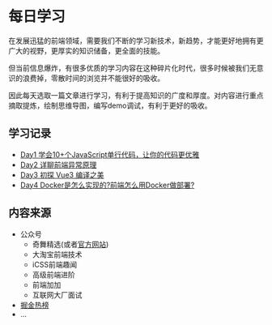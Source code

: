 # 每日学习

在发展迅猛的前端领域，需要我们不断的学习新技术，新趋势，才能更好地拥有更广大的视野，更厚实的知识储备，更全面的技能。

但当前信息爆炸，有很多优质的学习内容在这种碎片化时代，很多时候被我们无意识的浪费掉，零散时间的浏览并不能很好的吸收。

因此每天选取一篇文章进行学习，有利于提高知识的广度和厚度。对内容进行重点摘取提炼，绘制思维导图，编写demo调试，有利于更好的吸收。

## 学习记录
- [Day1 学会10+个JavaScript单行代码，让你的代码更优雅](学会10+个JavaScript%20单行代码，让你的代码更优雅.md)
- [Day2 详聊前端异常原理](详聊前端异常原理.md)
- [Day3 初探 Vue3 编译之美](初探Vue3编译之美.md)
- [Day4 Docker是怎么实现的?前端怎么用Docker做部署?](Docker是怎么实现的?前端怎么用Docker做部署?.md)

## 内容来源
- 公众号
  - 奇舞精选(或者[官方网站](https://weekly.75.team/))
  - 大淘宝前端技术
  - iCSS前端趣闻
  - 高级前端进阶
  - 前端加加
  - 互联网大厂面试 
- [掘金热榜](https://juejin.cn/?sort=three_days_hottest)
- ...

